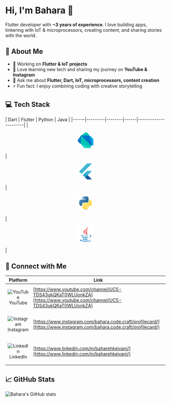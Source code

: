 # Hi, I'm Bahara 👋

Flutter developer with **~3 years of experience**. I love building apps, tinkering with IoT & microprocessors, creating content, and sharing stories with the world.  

## 🌱 About Me
- 🔭 Working on **Flutter & IoT projects**  
- 🌱 Love learning new tech and sharing my journey on **YouTube & Instagram**  
- 💬 Ask me about **Flutter, Dart, IoT, microprocessors, content creation**  
- ⚡ Fun fact: I enjoy combining coding with creative storytelling  

## 💻 Tech Stack

| Dart | Flutter | Python | Java |
|------|---------|--------|------|----------------------|
| <p align="center"><img src="https://raw.githubusercontent.com/devicons/devicon/master/icons/dart/dart-original.svg" width="50"/></p> | <p align="center"><img src="https://raw.githubusercontent.com/devicons/devicon/master/icons/flutter/flutter-original.svg" width="50"/></p> | <p align="center"><img src="https://raw.githubusercontent.com/devicons/devicon/master/icons/python/python-original.svg" width="50"/></p> | <p align="center"><img src="https://raw.githubusercontent.com/devicons/devicon/master/icons/java/java-original.svg" width="50"/></p> |

## 📱 Connect with Me

| Platform | Link |
|----------|------|
| <p align="center"><img alt="YouTube" src="https://upload.wikimedia.org/wikipedia/commons/b/b8/YouTube_Logo_2017.svg" width="50"/><br>YouTube</p> | [https://www.youtube.com/channel/UC5-TDS43ukQKaT0WLUonkZA](https://www.youtube.com/channel/UC5-TDS43ukQKaT0WLUonkZA) |
| <p align="center"><img alt="Instagram" src="https://upload.wikimedia.org/wikipedia/commons/a/a5/Instagram_icon.png" width="50"/><br>Instagram</p> | [https://www.instagram.com/bahara.code.craft/profilecard/](https://www.instagram.com/bahara.code.craft/profilecard/) |
| <p align="center"><img alt="LinkedIn" src="https://upload.wikimedia.org/wikipedia/commons/c/ca/LinkedIn_logo_initials.png" width="50"/><br>LinkedIn</p> | [https://www.linkedin.com/in/baharehkeivani/](https://www.linkedin.com/in/baharehkeivani/) |


## 📈 GitHub Stats
![Bahara's GitHub stats](https://github-readme-stats.vercel.app/api?username=your-username&show_icons=true&hide_border=true&count_private=true&theme=radical)
